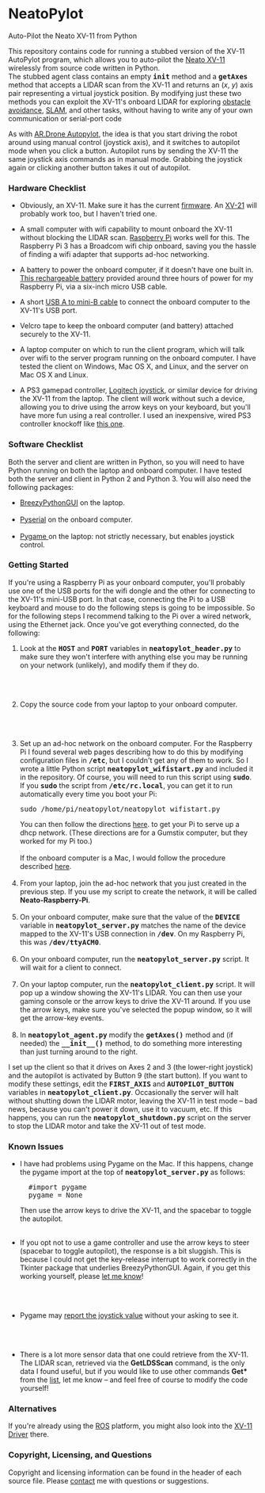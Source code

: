 NeatoPylot
==========

Auto-Pilot the Neato XV-11 from Python



This repository contains code for 
running a stubbed version of the XV-11 AutoPylot 
program, which allows you to auto-pilot the 
<a href="http://www.amazon.com/Neato-XV-11-Robotic-Vacuum-System/dp/B003UBPB6E">
Neato XV-11</a> wirelessly from source code written in Python.  
The stubbed agent class contains an empty <tt><b>__init__</b></tt>
method and a <tt><b>getAxes</b></tt> method that accepts a LIDAR scan
from the XV-11 and returns an (<i>x</i>, <i>y</i>) axis pair representing 
a virtual joystick position.
By modifying just these two methods you can exploit the XV-11's onboard LIDAR for 
exploring <a href="http://www.youtube.com/watch?v=XhqAgiIAI-4&feature=youtu.be">
obstacle avoidance</a>,
<a href="http://home.wlu.edu/~levys/software/breezyslam/">
SLAM</a>, and other tasks, without having to write any of your own
communication or serial-port code

<p>

As with 
<a href="http://home.wlu.edu/~levys/software/ardrone_autopylot">
AR.Drone Autopylot</a>, the idea is that you start driving the robot around using 
manual control (joystick axis), and it switches to autopilot mode when you click a 
button. Autopilot runs by sending the XV-11 the same joystick axis commands
as in manual mode. Grabbing the joystick again or clicking another button 
takes it out of autopilot.

<h3>Hardware Checklist</h3>
<ul>
<li>
Obviously, an XV-11.  Make sure it has the current 
<a href="http://www.neatorobotics.com/support/software-updates/">firmware</a>.
An 
<a href="http://www.amazon.com/Neato-XV-21-Allergy-Automatic-Cleaner/dp/B007JOJ9QQ">
XV-21</a> will probably work too, but I haven't tried one.
<p><li> A small computer with wifi capability to mount onboard the XV-11 without
blocking the LIDAR scan.
<a href="http://www.raspberrypi.org">Raspberry Pi</a> works well for this. 
The Raspberry Pi 3 has a Broadcom wifi chip onboard, saving you the hassle
of finding a wifi adapter that supports ad-hoc networking.
<p><li> A battery to power the onboard computer, if it doesn't have one built in.
<a href="https://www.amazon.com/gp/product/B00QQYIUFG/ref=oh_aui_detailpage_o06_s00?ie=UTF8&psc=1">
This rechargeable battery</a> provided around three hours of power for my Raspberry Pi, via
a six-inch micro USB cable.
<p><li> A short 
<a href="http://www.amazon.com/gp/product/B001S0I1Z2/ref=oh_details_o00_s00_i00?ie=UTF8&psc=1">USB A to mini-B cable</a>
to connect the onboard computer to the XV-11's
USB port.
<p><li> Velcro tape to keep the onboard computer (and battery) attached securely to 
the XV-11.
<p><li>A laptop computer on which to run the client program, which will talk over
wifi to the server program running on the onboard computer.  I have tested
the client on Windows, Mac OS X, and Linux, and the server on Mac OS X and 
Linux.
<p><li> A PS3 gamepad controller, 
<a href="http://www.amazon.com/Logitech-Extreme-Joystick-Silver-Black/dp/B00009OY9U">
Logitech joystick</a>, or similar device for driving the XV-11 from the laptop. 
The client will work without such a device, allowing you to drive using the
arrow keys on your keyboard, but you'll have more fun using a real
controller. I used an inexpensive, wired PS3 controller knockoff like 
<a href="http://www.amazon.com/Nyko-Core-Controller-PS3-Playstation-3/dp/B003G2Z4FK/ref=sr_1_1?s=videogames&ie=UTF8&qid=1361584521&sr=1-1&keywords=ps3+wired+controller">
this one</a>.
</ul>

<h3>Software Checklist</h3>

Both the server and client are written in Python, so you will need to have Python
running on both the laptop and onboard computer.  I have tested both the
server and client in Python 2 and Python 3. You will also need the 
following packages:

<ul>
<li> <a href="http://home.wlu.edu/~lambertk/breezypythongui/index.html">
BreezyPythonGUI</a> on the laptop.
<br><br>
<li> <a href="http://pyserial.sourceforge.net">Pyserial</a> on the onboard computer.
<br><br>
<li> <a href="http://www.pygame.org/news.html">Pygame </a> on the laptop:
not strictly necessary, but enables joystick control.
</ul>

<h3>Getting Started</h3>

If you're using a Raspberry Pi as your onboard computer, you'll probably use
one of the USB ports for the wifi dongle and the other for connecting to the
XV-11's mini-USB port.  In that case, connecting the Pi to a USB keyboard and mouse 
to do the following steps is going to be impossible.  So for the following 
steps I recommend talking to the Pi over a wired 
network, using the Ethernet jack.  Once you've got everything connected, 
do the following:

<ol>

<li> Look at the <tt><b>HOST</b></tt> and  <tt><b>PORT</b></tt> variables
in <tt><b>neatopylot_header.py</b></tt> to make sure they won't interfere
with anything else you may be running on your network (unlikely), and modify
them if they do. 

<br><br>

<li> Copy the source code from your laptop to your onboard computer.

<br><br>


<li> Set up an ad-hoc network on the onboard computer.
For the Raspberry Pi I found several web pages 
describing how to do this by modifying configuration files in <tt><b>/etc</b></tt>, 
but I couldn't get any of them to work.  So I wrote a little Python script
<tt><b>neatopylot_wifistart.py</b></tt> and included it in the repository.
Of course, you will need to run this script using <tt><b>sudo</b></tt>.
If you <tt><b>sudo</b></tt> the script from <tt><b>/etc/rc.local</b></tt>, you can get
it to run automatically every time you boot your Pi:
<pre>
sudo /home/pi/neatopylot/neatopylot_wifistart.py
</pre>
You can then follow the directions 
<a href="http://wiki.gumstix.org/index.php?title=Creating_an_Ad-hoc_Wireless_Network#Running_DHCP_Server_on_Ad-hoc_Network">
here</a>. 
to get your Pi to serve up a dhcp
network. (These directions are for a Gumstix computer, but they worked for my
Pi too.)
<br><br>
If the onboard computer is a Mac, I would follow the procedure
described 
<a href="http://www.dummies.com/how-to/content/how-to-set-up-an-ad-hoc-wireless-network.html">
here</a>.
<br><br>
<li> From your laptop, join the ad-hoc network that you just created in 
the previous step.  If you use my script to create the network, it will be
called <b>Neato-Raspberry-Pi</b>.
<br><br>
<li> On your onboard computer, make sure that the value of the <tt><b>DEVICE</b></tt>
variable in <tt><b>neatopylot_server.py</b></tt> matches the name
of the device mapped to the XV-11's USB connection in <tt><b>/dev</b></tt>.
On my Raspberry Pi, this was <tt><b>/dev/ttyACM0</b></tt>.
<br><br>
<li> On your onboard computer, run the <tt><b>neatopylot_server.py</b></tt>
script.  It will wait for a client to connect.
<br><br>
<li> On your laptop computer, run the <tt><b>neatopylot_client.py</b></tt>
script.  It will pop up a window showing the XV-11's LIDAR.  You can then 
use your gaming console or the arrow keys to drive the XV-11 around.  If you
use the arrow keys, make sure you've selected the popup window, so it will
get the arrow-key events.
<br><br>
<li> In <tt><b>neatopylot_agent.py</b></tt>
modify the <tt><b>getAxes()</b></tt> method and (if needed) 
the <tt><b>__init__()</b></tt> method, to do something more interesting
than just turning around to the right.
</ol>

I set up the client so that it drives on Axes 2 and 3 (the lower-right 
joystick) and the autopilot is activated by Button 9 (the start button).
If you want to modify these settings, edit the <tt><b>FIRST_AXIS</b></tt>
and <tt><b>AUTOPILOT_BUTTON</b></tt> variables in 
<tt><b>neatopylot_client.py</b></tt>.  Occasionally the server will halt without
shutting down the LIDAR motor, leaving the XV-11 in test mode &ndash; bad news,
because you can't power it down, use it to vacuum, etc.
If this happens,
you can run the <tt><b>neatopylot_shutdown.py</b></tt> script on the
server to stop the LIDAR
motor and take the XV-11 out of test mode.

<h3>Known Issues</h3>
<ul>
<li> I have had problems using Pygame on the Mac.  If this happens, change
the pygame import at the top of <tt><b>neatopylot_server.py</b></tt> 
as follows:
<pre>
  #import pygame
  pygame = None
</pre>

Then use the arrow keys to drive the XV-11, and the spacebar to toggle the
autopilot.
<br><br>
<li> If you opt not to use a game controller and use the arrow
keys to steer (spacebar to toggle autopilot),  the response is a bit sluggish.
This is because I could not get the key-release interrupt to work correctly
in the Tkinter package that underlies BreezyPythonGUI.
Again, if you get this working yourself, please 
<a href="mailto:simon.d.levy@gmail.com">let me know</a>!

<br><br>
<li> Pygame may 
<a href="http://archives.seul.org/pygame/users/Aug-2009/msg00110.html">
report the joystick value</a> without your asking to see it.

<br><br>
<li> There is a lot more sensor data that one could retrieve from the XV-11.
The LIDAR scan, retrieved via the <b>GetLDSScan</b> command, 
is the only data I found useful, but if you would like to
use other commands <b>Get*</b> from the 
<a href="http://www.neatorobotics.com/programmers-manual/table-of-robot-application-commands/">
list</a>, let me know &ndash; and feel free of course to modify the code yourself!

</ul>

<h3>Alternatives</h3>

If you're already using the
<a href="http://www.willowgarage.com/pages/software/ros-platform">ROS</a>
platform, you might also look into the 
<a href="http://www.ros.org/news/2010/12/neato-xv-11-driver-for-ros-albany-ros-pkg.html">
XV-11 Driver</a> there.

<h3>Copyright, Licensing, and Questions</h3>

Copyright and licensing information can be found in the header of each source file. 
Please <a href="mailto:simon.d.levy@gmail.com">contact</a> me with questions or 
suggestions.  

</body>

